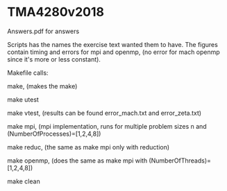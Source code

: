 # TMA4280v2018

Answers.pdf for answers

Scripts has the names the exercise text wanted them to have.
The figures contain timing and errors for mpi and openmp, (no error for mach openmp since it's more or less constant).

Makefile calls:

make, (makes the make)

make utest

make vtest, (results can be found error_mach.txt and error_zeta.txt)

make mpi, (mpi implementation, runs for multiple problem sizes n and (NumberOfProcesses)=[1,2,4,8])

make reduc, (the same as make mpi only with reduction)

make openmp, (does the same as make mpi with (NumberOfThreads)=[1,2,4,8])

make clean
